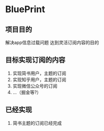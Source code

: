# BluePrint
## 项目目的
解决app信息过载问题
达到灵活订阅内容的目的
## 目标实现订阅的内容

1. 实现简书用户，主题的订阅
2. 实现知乎用户，主题的订阅
3. 实现微信公众号的订阅
4. ...（掘金等?）

## 已经实现

1. 简书主题的订阅已经完成
